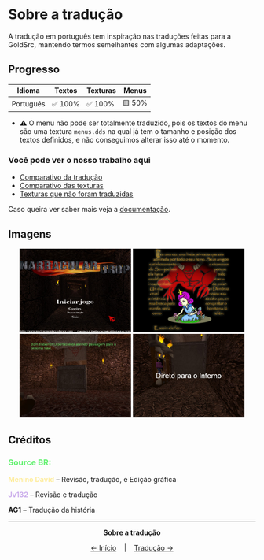 # Sobre a tradução
A tradução em português tem inspiração nas traduções feitas para a GoldSrc, mantendo termos semelhantes com algumas adaptações.

## Progresso
| Idioma | Textos | Texturas | Menus |
| ------ | ------ | -------- | ---- |
| Português | ✅ 100% | ✅ 100% | 🟨 50% |
- ⚠️ O menu não pode ser totalmente traduzido, pois os textos do menu são uma textura `menus.dds` na qual já tem o tamanho e posição dos textos definidos, e não conseguimos alterar isso até o momento.

### Você pode ver o nosso trabalho aqui
- [Comparativo da tradução](Tradução.md)
- [Comparativo das texturas](Texturas.md)
- [Texturas que não foram traduzidas](Não%20traduzidas.md)

Caso queira ver saber mais veja a [documentação](Documentação.md).

## Imagens
<div align="center">
  <img src="../img/PT-BR/1.jpg" width="45%">
  <img src="../img/PT-BR/2.jpg" width="45%">
  <img src="../img/PT-BR/3.jpg" width="45%">
  <img src="../img/PT-BR/4.jpg" width="45%">
</div>

## Créditos
### <span style="color:#66f173">Source BR:</span>

<span style="color:#feed9e">**Menino David**</span> – Revisão, tradução, e Edição gráfica 

<span style="color:#caaceb">**Jv132**</span> – Revisão e tradução

**AG1** – Tradução da história 

<hr />

<p align="center"><strong>Sobre a tradução</strong></p>

<p align="center">
  <a href="../Readmes/Brazilian.md">← Início</a>
  &nbsp;&nbsp;&nbsp;|&nbsp;&nbsp;&nbsp;
  <a href="Tradução.md">Tradução →</a>
</p>